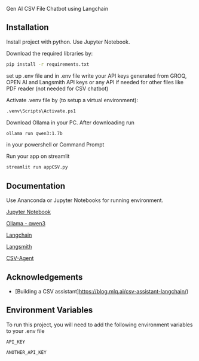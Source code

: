 
Gen AI CSV File Chatbot using Langchain



## Installation

Install project with python. Use Jupyter Notebook.

Download the required libraries by:

```bash
pip install -r requirements.txt
```
set up .env file and in .env file write your API keys generated from GROQ, OPEN AI and Langsmith API keys or any API if needed for other files like PDF reader
(not needed for CSV chatbot)

Activate .venv file by (to setup a virtual environment):

```bash
.venv\Scripts\Activate.ps1

```

Download Ollama in your PC.
After downloading run 

```bash
ollama run qwen3:1.7b
```
in your powershell or Command Prompt


Run your app on streamlit 
``` bash
streamlit run appCSV.py
```
## Documentation
Use Ananconda or Jupyter Notebooks for running environment.

[Jupyter Notebook](https://jupyter.org/)

[Ollama - qwen3](https://ollama.com/library/qwen3)

[Langchain](https://python.langchain.com/v0.2/docs/introduction/)

[Langsmith](https://docs.smith.langchain.com/)

[CSV-Agent](https://python.langchain.com/api_reference/experimental/agents/langchain_experimental.agents.agent_toolkits.csv.base.create_csv_agent.html)






## Acknowledgements

 - [Building a CSV assistant]https://blog.mlq.ai/csv-assistant-langchain/)
 

## Environment Variables

To run this project, you will need to add the following environment variables to your .env file

`API_KEY`

`ANOTHER_API_KEY`

